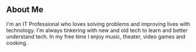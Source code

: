 ## About Me

I'm an IT Professional who loves solving problems and improving lives with technology. I'm always tinkering with new and old tech to learn and better understand tech. In my free time I enjoy music, theater, video games and cooking. 
